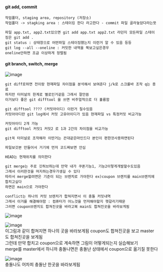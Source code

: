 #### git add, commit
```
작업폴더, staging area, repository (저장소)
작업폴더 -> stagking area : 스테이킹 한다 라고한다 - commit 파일 골라놓았다라는뜻

파일 app.txt, app2.txt있으면 git add app.txt app2.txt 라던지 모든파일 스테이징은 git add .
git status : 상태창으로 어떤파일 스테이징했는지 이런거 알 수 있음 등등
git log --all --oneline : 커밋한 내역을 쭉보고싶은경우
oneline안하면 조금 이상하게 정렬됨

```


#### git branch, switch, merge
![image](https://github.com/cwangg897/learning/assets/79621675/c3a9e763-36be-4101-a5ea-95119a2914b1)
```
git diff로하면 전이랑 현재파일 차이점을 분석해서 보여준다 j/k로 스크롤바 조작 q는 종료
하지만 터미널의 한계로 별로인거같음 그래서 잘안씀
이거보다 좋은 git difftool 을 쓰면 비주얼적으로 더 훌륭함

git difftool ???? (커밋아이디) 이런거 칠수있음
커밋아아디란 git log에서 커밋 고유아이디가 있음 현재파일 vs 특정커밋 비교가능

커밋아이디 2개 가능
git difftool 커밋1 커밋2 로 1과 2간의 차이점을 비교가능

git꼭 터미널로 조작해라 이딴거는 꼰대같은마인드다 본인이 편한것사용하면된다

파일보갓본 만들어서 거기에 먼저 코드짜보면 안심

HEAD는 현재위치를 의미한다 

git merge는 주로 깃허브하는데 만약 내가 쿠폰기능1, 기능2이렇게개발할수도있음
그래서 이러한것을 머지하는경우가생길 수 있다
따라서 merge할려면은 기준이 되는 브렌치로 가야한다 ex)coupon 브랜치를 main브랜치에 합치고싶다
하면은 main으로 가야한다

conflict는 하나의 커밋 브렌치가 합쳐지면서 이 충돌 커밋내역
그래서 이거를 해결해야함 : 컴퓨터가 어느것을 먼저해야할지 헷갈리기때문
그러면 coupon브렌치도 합쳐진곳을 바라고복 main도 합쳐진곳을 바라보게됨
```
![image](https://github.com/cwangg897/learning/assets/79621675/bd09db8d-bce7-4506-b9c4-02063b6a16b2) <br>


![image](https://github.com/cwangg897/learning/assets/79621675/f80d4240-ee15-4907-ba31-cbb5f9c23455)<br>
이그림과 같이 합쳐지면 하나의 곳을 바라보게됨 coupon도 합쳐진곳을 보고 master도 합쳐진곳을 보게됨 <br>
그런데 만약 합치고 coupon으로 계속하면 그림이 어떻게되는지 실습해보기 <br> 
merge를 master에서 하니까 충돌나면은 충돌난 상태에서 coupon으로 옮기질 못한다 <br>


![image](https://github.com/cwangg897/learning/assets/79621675/e95e3ee4-6552-432b-bcbc-c65c1a2eb823) <br>
충돌나도 어차피 충돌난  한곳을 바라보게됨

